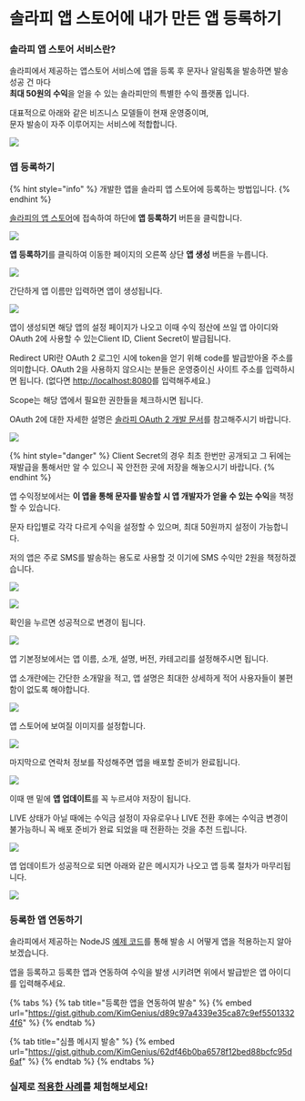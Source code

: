 # 솔라피 앱 스토어에 내가 만든 앱 등록하기

### 솔라피 앱 스토어 서비스란?

솔라피에서 제공하는 앱스토어 서비스에 앱을 등록 후 문자나 알림톡을 발송하면 발송 성공 건 마다  
**최대 50원의 수익**을 얻을 수 있는 솔라피만의 특별한 수익 플랫폼 입니다.

대표적으로 아래와 같은 비즈니스 모델들이 현재 운영중이며,  
문자 발송이 자주 이루어지는 서비스에 적합합니다.

![](../.gitbook/assets/image%20%281%29%20%281%29%20%281%29.png)

### 앱 등록하기

{% hint style="info" %}
개발한 앱을 솔라피 앱 스토어에 등록하는 방법입니다.
{% endhint %}

[솔라피의 앱 스토어](https://solapi.com/apps)에 접속하여 하단에 **앱 등록하기** 버튼을 클릭합니다.

![](../.gitbook/assets/_2019-05-16__10.01.40%20%281%29.png)

**앱 등록하기**를 클릭하여 이동한 페이지의 오른쪽 상단 **앱 생성** 버튼을 누릅니다.

![](../.gitbook/assets/_2019-05-16__10.02.58.png)

간단하게 앱 이름만 입력하면 앱이 생성됩니다.

![](../.gitbook/assets/_2019-05-16__10.03.18.png)

앱이 생성되면 해당 앱의 설정 페이지가 나오고 이때 수익 정산에 쓰일 앱 아이디와 OAuth 2에 사용할 수 있는Client ID, Client Secret이 발급됩니다.

Redirect URI란 OAuth 2 로그인 시에 token을 얻기 위해 code를 발급받아올 주소를 의미합니다. OAuth 2을 사용하지 않으시는 분들은 운영중이신 사이트 주소를 입력하시면 됩니다. \(없다면 [http://localhost:8080](http://localhost:8080)를 입력해주세요.\)

Scope는 해당 앱에서 필요한 권한들을 체크하시면 됩니다.

OAuth 2에 대한 자세한 설명은 [솔라피 OAuth 2 개발 문서](https://docs.solapi.com/authentication/oauth2)를 참고해주시기 바랍니다.

![](../.gitbook/assets/_2019-05-28__3.23.10.png)

{% hint style="danger" %}
Client Secret의 경우 최초 한번만 공개되고 그 뒤에는 재발급을 통해서만 알 수 있으니 꼭 안전한 곳에 저장을 해놓으시기 바랍니다.
{% endhint %}

앱 수익정보에서는 **이 앱을 통해 문자를 발송할 시 앱 개발자가 얻을 수 있는 수익**을 책정할 수 있습니다.

문자 타입별로 각각 다르게 수익을 설정할 수 있으며, 최대 50원까지 설정이 가능합니다.

저의 앱은 주로 SMS를 발송하는 용도로 사용할 것 이기에 SMS 수익만 2원을 책정하겠습니다.

![](../.gitbook/assets/_2019-05-28__3.27.15.png)

![](../.gitbook/assets/_2019-05-23__11.26.59.png)

확인을 누르면 성공적으로 변경이 됩니다.

![](../.gitbook/assets/_2019-05-23__11.28.24.png)

앱 기본정보에서는 앱 이름, 소개, 설명, 버전, 카테고리를 설정해주시면 됩니다.

앱 소개란에는 간단한 소개말을 적고, 앱 설명은 최대한 상세하게 적어 사용자들이 불편함이 없도록 해야합니다.

![](../.gitbook/assets/_2019-05-17__11.35.42.png)

앱 스토어에 보여질 이미지를 설정합니다.

![](../.gitbook/assets/_2019-05-17__11.50.14.png)

마지막으로 연락처 정보를 작성해주면 앱을 배포할 준비가 완료됩니다.

![](../.gitbook/assets/_2019-05-17__11.49.15.png)

이때 맨 밑에 **앱 업데이트**를 꼭 누르셔야 저장이 됩니다.

LIVE 상태가 아닐 때에는 수익금 설정이 자유로우나 LIVE 전환 후에는 수익금 변경이 불가능하니 꼭 배포 준비가 완료 되었을 때 전환하는 것을 추천 드립니다.

![](../.gitbook/assets/_2019-05-20__10.19.16.png)

앱 업데이트가 성공적으로 되면 아래와 같은 메시지가 나오고 앱 등록 절차가 마무리됩니다.

![](../.gitbook/assets/_2019-05-20__10.21.22.png)

### 등록한 앱 연동하기

솔라피에서 제공하는 NodeJS [예제 코드](https://github.com/solapi/examples)를 통해 발송 시 어떻게 앱을 적용하는지 알아보겠습니다.

앱을 등록하고 등록한 앱과 연동하여 수익을 발생 시키려면 위에서 발급받은 앱 아이디를 입력해주세요.

{% tabs %}
{% tab title="등록한 앱을 연동하여 발송" %}
{% embed url="https://gist.github.com/KimGenius/d89c97a4339e35ca87c9ef55013324f6" %}
{% endtab %}

{% tab title="심플 메시지 발송" %}
{% embed url="https://gist.github.com/KimGenius/62df46b0ba6578f12bed88bcfc95d6af" %}
{% endtab %}
{% endtabs %}

### 실제로 [적용한 사례](https://sendsms.kr)를 체험해보세요!

